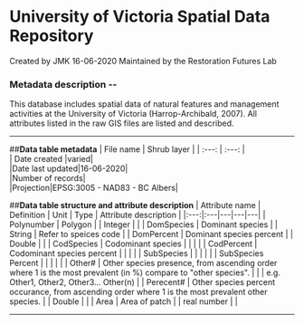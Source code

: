 # University of Victoria Spatial Data Repository

Created by JMK 16-06-2020
Maintained by the Restoration Futures Lab

### Metadata description --

This database includes spatial data of natural features and management activities at the University of Victoria (Harrop-Archibald, 2007). All attributes listed in the raw GIS files are listed and described. 

*** 

##<b>Data table metadata</b>
| File name | Shrub layer |	
| :---: | :---: |						
| Date created |varied|							
|Date last updated|16-06-2020|						
|Number of records|			
|Projection|EPSG:3005 - NAD83 - BC Albers|		

##<b>Data table structure and attribute description</b>
| Attribute name | Definition | Unit | Type | Attribute description |
|:---:|:---|---|---|---|
| Polynumber | Polygon | | Integer | |
| DomSpecies | Dominant species | | String | Refer to speices code |
| DomPercent | Dominant species percent | | Double | |
| CodSpecies | Codominant species | | | |
| CodPercent | Codominant species percent | | | | 
| SubSpecies | | | |                                       |
| SubSpecies   Percent  |                                                                                                                    |      |             |                                       |
| Other#                | Other species presence, from   ascending order where 1 is the most prevalent (in %) compare to "other   species".  |      |             | e.g. Other1, Other2, Other3… Other(n) |
| Perecent#             | Other species percent occurance,   from ascending order where 1 is the most prevalent other species.               |      | Double      |                                       |
| Area                  | Area of patch                                                                                                      |      | real number |                                       |
***